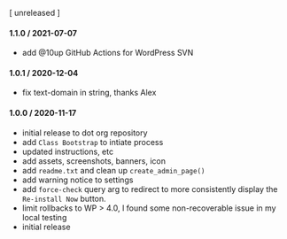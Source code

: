 [ unreleased ]

#### 1.1.0 / 2021-07-07
* add @10up GitHub Actions for WordPress SVN

#### 1.0.1 / 2020-12-04
* fix text-domain in string, thanks Alex

#### 1.0.0 / 2020-11-17
* initial release to dot org repository
* add `Class Bootstrap` to intiate process
* updated instructions, etc
* add assets, screenshots, banners, icon
* add `readme.txt` and clean up `create_admin_page()`
* add warning notice to settings
* add `force-check` query arg to redirect to more consistently display the `Re-install Now` button.
* limit rollbacks to WP > 4.0, I found some non-recoverable issue in my local testing
* initial release
